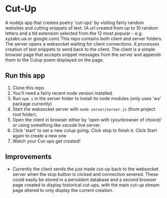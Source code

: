 # Cut-Up

A nodejs app that creates poetry 'cut-ups' by visiting fairly random websites and cutting snippets of text.
(A url created from up to 10 random letters and a tld extension selected from the 12 most popular - e.g. xyzabc.ua or google.com)
This repo contains both client and server folders.
The server opens a websocket waiting for client connections. It processes creation of text snippets to send back to the client.
The client is a simple browser page that accepts snippet messages from the server and appends them to the Cutup poem displayed on the page.

## Run this app

1. Clone this repo
2. You'll need a fairly recent node version installed.
3. Run `npm i` in the server folder to install its node modules (only uses 'ws' package currently)
4. Start the websocket server with `node server/server.js` (from project root folder).
5. Open the client in browser either by 'open with (yourbrowser of choice)' or using something like vscode live server.
6. Click 'start' to set a new cutup going. Click stop to finish it. Click Start again to create a new one
7. Watch your Cut-ups get created!

## Improvements

* Currently the client sends the just made cut-up back to the websocket server when the stop button is clicked and connection severed. These could easily be stored in a persistent database and a second browser page created to display historical cut-ups, with the main cut-up stream page altered to only display the current creation.
